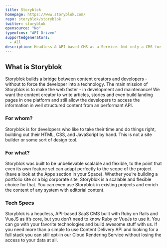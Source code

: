 ```yaml
---
title: Storyblok
homepage: https://www.storyblok.com/
repo: storyblok/storyblok
twitter: storyblok
opensource: "No"
typeofcms: "API Driven"
supportedgenerators:
  - All
description: Headless & API-based CMS as a Service. Not only a CMS for your editors. Clean and structured JSON for you as developer.
---
```


## What is Storyblok

Storyblok builds a bridge between content creators and developers - without to force the developer into a technology. The main mission of Storyblok is to make the web faster - in development and maintenance! We want the content creator to write articles, stories and even build landing pages in one platform and still allow the developers to access the information in well structured content from an performant API.

### For whom?

Storyblok is for developers who like to take their time and do things right, building out their HTML, CSS, and JavaScript by hand. This is not a site builder or some sort of design tool.

### For what?

Storyblok was built to be unbelievable scalable and flexible, to the point that even its own feature set can adapt perfectly to the scope of the project (have a look at the Apps section in your Space). Whether you’re building a portfolio site or a big corporate site, Storyblok is a scalable and flexible choice for that. You can even use Storyblok in existing projects and enrich the content of any system with editorial content.

### Tech Specs

Storyblok is a headless, API-based SaaS CMS built with Ruby on Rails and VueJS as it’s core, but you don’t need to know Ruby or VueJs to use it. You can go with your favorite technologies and build awesome stuff with us. If you need more than a simple to use Content Delivery API and looking for a full stack you can still opt-in our Cloud Rendering Service without losing the access to your data at all.
